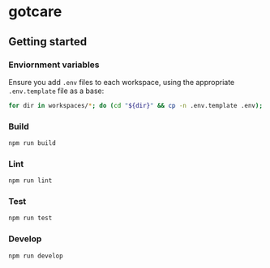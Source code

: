 # gotcare

## Getting started

### Enviornment variables

Ensure you add `.env` files to each workspace, using the appropriate `.env.template` file as a base:

```sh
for dir in workspaces/*; do (cd "${dir}" && cp -n .env.template .env); done
```

### Build

```sh
npm run build
```

### Lint

```sh
npm run lint
```

### Test

```sh
npm run test
```

### Develop

```sh
npm run develop
```
